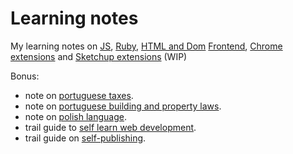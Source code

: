 # Learning notes

My learning notes on [JS](notes-native%20methods%20tricks%20and%20%26%20quirks-js.js), [Ruby](notes-native%20methods%20tricks%20and%20%26%20quirks-ruby.rb), [HTML and Dom](notes-js%20dom%20%26%20html.js) [Frontend](notes-js%20frontend%20frameworks.js), [Chrome extensions](notes-chrome%20extensions.js) and [Sketchup extensions](notes-sketchup%20extensions.rb) (WIP)

Bonus:

- note on [portuguese taxes](notes-portuguese%20tax%20system.md).
- note on [portuguese building and property laws](notes-portuguese%20building%20%26%20property%20laws.md).
- note on [polish language](notes-polish%20language.yaml).
- trail guide to [self learn web development](trail%20guide-web%20development.md).
- trail guide on [self-publishing](trail%20guide-self%20publishing.md).